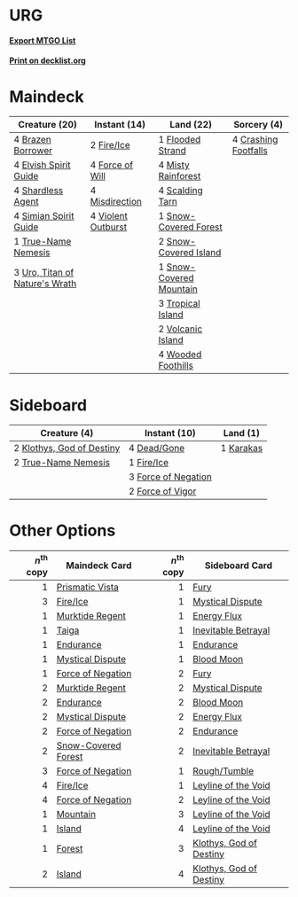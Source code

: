 # URG

#### [Export MTGO List](../collection/URG/URG.txt)
#### [Print on decklist.org](http://decklist.org/?deckmain=4%09Brazen%20Borrower%0A4%09Crashing%20Footfalls%0A4%09Elvish%20Spirit%20Guide%0A2%09Fire/Ice%0A1%09Flooded%20Strand%0A4%09Force%20of%20Will%0A4%09Misdirection%0A4%09Misty%20Rainforest%0A4%09Scalding%20Tarn%0A4%09Shardless%20Agent%0A4%09Simian%20Spirit%20Guide%0A1%09Snow-Covered%20Forest%0A2%09Snow-Covered%20Island%0A1%09Snow-Covered%20Mountain%0A3%09Tropical%20Island%0A1%09True-Name%20Nemesis%0A3%09Uro,%20Titan%20of%20Nature's%20Wrath%0A4%09Violent%20Outburst%0A2%09Volcanic%20Island%0A4%09Wooded%20Foothills&deckside=4%09Dead/Gone%0A1%09Fire/Ice%0A3%09Force%20of%20Negation%0A2%09Force%20of%20Vigor%0A1%09Karakas%0A2%09Klothys,%20God%20of%20Destiny%0A2%09True-Name%20Nemesis)
# Maindeck

|                                              Creature (20)                                              |                                        Instant (14)                                         |                                            Land (22)                                             |                                          Sorcery (4)                                          |
|---------------------------------------------------------------------------------------------------------|---------------------------------------------------------------------------------------------|--------------------------------------------------------------------------------------------------|-----------------------------------------------------------------------------------------------|
|4 [Brazen Borrower](http://gatherer.wizards.com/Pages/Card/Details.aspx?multiverseid=473001)             |2 [Fire/Ice](http://gatherer.wizards.com/Pages/Card/Details.aspx?multiverseid=27165)         |1 [Flooded Strand](http://gatherer.wizards.com/Pages/Card/Details.aspx?multiverseid=405098)       |4 [Crashing Footfalls](http://gatherer.wizards.com/Pages/Card/Details.aspx?multiverseid=464109)|
|4 [Elvish Spirit Guide](http://gatherer.wizards.com/Pages/Card/Details.aspx?multiverseid=3134)           |4 [Force of Will](http://gatherer.wizards.com/Pages/Card/Details.aspx?multiverseid=3107)     |4 [Misty Rainforest](http://gatherer.wizards.com/Pages/Card/Details.aspx?multiverseid=405102)     |                                                                                               |
|4 [Shardless Agent](http://gatherer.wizards.com/Pages/Card/Details.aspx?multiverseid=413748)             |4 [Misdirection](http://gatherer.wizards.com/Pages/Card/Details.aspx?multiverseid=382310)    |4 [Scalding Tarn](http://gatherer.wizards.com/Pages/Card/Details.aspx?multiverseid=405107)        |                                                                                               |
|4 [Simian Spirit Guide](http://gatherer.wizards.com/Pages/Card/Details.aspx?multiverseid=442137)         |4 [Violent Outburst](http://gatherer.wizards.com/Pages/Card/Details.aspx?multiverseid=185056)|1 [Snow-Covered Forest](http://gatherer.wizards.com/Pages/Card/Details.aspx?multiverseid=121192)  |                                                                                               |
|1 [True-Name Nemesis](http://gatherer.wizards.com/Pages/Card/Details.aspx?multiverseid=446104)           |                                                                                             |2 [Snow-Covered Island](http://gatherer.wizards.com/Pages/Card/Details.aspx?multiverseid=121130)  |                                                                                               |
|3 [Uro, Titan of Nature's Wrath](http://gatherer.wizards.com/Pages/Card/Details.aspx?multiverseid=476480)|                                                                                             |1 [Snow-Covered Mountain](http://gatherer.wizards.com/Pages/Card/Details.aspx?multiverseid=121233)|                                                                                               |
|                                                                                                         |                                                                                             |3 [Tropical Island](http://gatherer.wizards.com/Pages/Card/Details.aspx?multiverseid=884)         |                                                                                               |
|                                                                                                         |                                                                                             |2 [Volcanic Island](http://gatherer.wizards.com/Pages/Card/Details.aspx?multiverseid=887)         |                                                                                               |
|                                                                                                         |                                                                                             |4 [Wooded Foothills](http://gatherer.wizards.com/Pages/Card/Details.aspx?multiverseid=405116)     |                                                                                               |


# Sideboard

|                                            Creature (4)                                            |                                         Instant (10)                                         |                                      Land (1)                                      |
|----------------------------------------------------------------------------------------------------|----------------------------------------------------------------------------------------------|------------------------------------------------------------------------------------|
|2 [Klothys, God of Destiny](http://gatherer.wizards.com/Pages/Card/Details.aspx?multiverseid=476471)|4 [Dead/Gone](http://gatherer.wizards.com/Pages/Card/Details.aspx?multiverseid=126419)        |1 [Karakas](http://gatherer.wizards.com/Pages/Card/Details.aspx?multiverseid=413782)|
|2 [True-Name Nemesis](http://gatherer.wizards.com/Pages/Card/Details.aspx?multiverseid=446104)      |1 [Fire/Ice](http://gatherer.wizards.com/Pages/Card/Details.aspx?multiverseid=27165)          |                                                                                    |
|                                                                                                    |3 [Force of Negation](http://gatherer.wizards.com/Pages/Card/Details.aspx?multiverseid=464001)|                                                                                    |
|                                                                                                    |2 [Force of Vigor](http://gatherer.wizards.com/Pages/Card/Details.aspx?multiverseid=464113)   |                                                                                    |


# Other Options

|*n*<sup>th</sup> copy|                                        Maindeck Card                                         |*n*<sup>th</sup> copy|                                          Sideboard Card                                          |
|--------------------:|----------------------------------------------------------------------------------------------|--------------------:|--------------------------------------------------------------------------------------------------|
|                    1|[Prismatic Vista](http://gatherer.wizards.com/Pages/Card/Details.aspx?multiverseid=464193)    |                    1|[Fury](http://gatherer.wizards.com/Pages/Card/Details.aspx?multiverseid=522202)                   |
|                    3|[Fire/Ice](http://gatherer.wizards.com/Pages/Card/Details.aspx?multiverseid=27165)            |                    1|[Mystical Dispute](http://gatherer.wizards.com/Pages/Card/Details.aspx?multiverseid=473020)       |
|                    1|[Murktide Regent](http://gatherer.wizards.com/Pages/Card/Details.aspx?multiverseid=522128)    |                    1|[Energy Flux](http://gatherer.wizards.com/Pages/Card/Details.aspx?multiverseid=1199)              |
|                    1|[Taiga](http://gatherer.wizards.com/Pages/Card/Details.aspx?multiverseid=883)                 |                    1|[Inevitable Betrayal](http://gatherer.wizards.com/Pages/Card/Details.aspx?multiverseid=522123)    |
|                    1|[Endurance](http://gatherer.wizards.com/Pages/Card/Details.aspx?multiverseid=522233)          |                    1|[Endurance](http://gatherer.wizards.com/Pages/Card/Details.aspx?multiverseid=522233)              |
|                    1|[Mystical Dispute](http://gatherer.wizards.com/Pages/Card/Details.aspx?multiverseid=473020)   |                    1|[Blood Moon](http://gatherer.wizards.com/Pages/Card/Details.aspx?multiverseid=45386)              |
|                    1|[Force of Negation](http://gatherer.wizards.com/Pages/Card/Details.aspx?multiverseid=464001)  |                    2|[Fury](http://gatherer.wizards.com/Pages/Card/Details.aspx?multiverseid=522202)                   |
|                    2|[Murktide Regent](http://gatherer.wizards.com/Pages/Card/Details.aspx?multiverseid=522128)    |                    2|[Mystical Dispute](http://gatherer.wizards.com/Pages/Card/Details.aspx?multiverseid=473020)       |
|                    2|[Endurance](http://gatherer.wizards.com/Pages/Card/Details.aspx?multiverseid=522233)          |                    2|[Blood Moon](http://gatherer.wizards.com/Pages/Card/Details.aspx?multiverseid=45386)              |
|                    2|[Mystical Dispute](http://gatherer.wizards.com/Pages/Card/Details.aspx?multiverseid=473020)   |                    2|[Energy Flux](http://gatherer.wizards.com/Pages/Card/Details.aspx?multiverseid=1199)              |
|                    2|[Force of Negation](http://gatherer.wizards.com/Pages/Card/Details.aspx?multiverseid=464001)  |                    2|[Endurance](http://gatherer.wizards.com/Pages/Card/Details.aspx?multiverseid=522233)              |
|                    2|[Snow-Covered Forest](http://gatherer.wizards.com/Pages/Card/Details.aspx?multiverseid=121192)|                    2|[Inevitable Betrayal](http://gatherer.wizards.com/Pages/Card/Details.aspx?multiverseid=522123)    |
|                    3|[Force of Negation](http://gatherer.wizards.com/Pages/Card/Details.aspx?multiverseid=464001)  |                    1|[Rough/Tumble](http://gatherer.wizards.com/Pages/Card/Details.aspx?multiverseid=376475)           |
|                    4|[Fire/Ice](http://gatherer.wizards.com/Pages/Card/Details.aspx?multiverseid=27165)            |                    1|[Leyline of the Void](http://gatherer.wizards.com/Pages/Card/Details.aspx?multiverseid=107682)    |
|                    4|[Force of Negation](http://gatherer.wizards.com/Pages/Card/Details.aspx?multiverseid=464001)  |                    2|[Leyline of the Void](http://gatherer.wizards.com/Pages/Card/Details.aspx?multiverseid=107682)    |
|                    1|[Mountain](http://gatherer.wizards.com/Pages/Card/Details.aspx?multiverseid=439859)           |                    3|[Leyline of the Void](http://gatherer.wizards.com/Pages/Card/Details.aspx?multiverseid=107682)    |
|                    1|[Island](http://gatherer.wizards.com/Pages/Card/Details.aspx?multiverseid=439857)             |                    4|[Leyline of the Void](http://gatherer.wizards.com/Pages/Card/Details.aspx?multiverseid=107682)    |
|                    1|[Forest](http://gatherer.wizards.com/Pages/Card/Details.aspx?multiverseid=439860)             |                    3|[Klothys, God of Destiny](http://gatherer.wizards.com/Pages/Card/Details.aspx?multiverseid=476471)|
|                    2|[Island](http://gatherer.wizards.com/Pages/Card/Details.aspx?multiverseid=439857)             |                    4|[Klothys, God of Destiny](http://gatherer.wizards.com/Pages/Card/Details.aspx?multiverseid=476471)|

